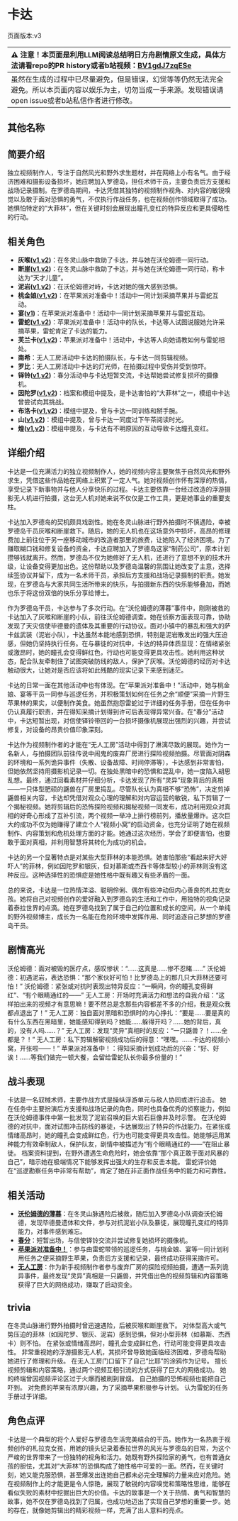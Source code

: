 # 卡达
页面版本:v3
 

| :warning: 注意！本页面是利用LLM阅读总结明日方舟剧情原文生成，具体方法请看repo的PR history或者b站视频：[BV1gdJ7zqESe](https://www.bilibili.com/video/BV1gdJ7zqESe/)         |
|:----------------------------|
| 虽然在生成的过程中已尽量避免，但是错误，幻觉等等仍然无法完全避免。所以本页面内容以娱乐为主，切勿当成一手来源。发现错误请open issue或者b站私信作者进行修改。|



## 其他名称

## 简要介绍
独立视频制作人，专注于自然风光和野外求生题材，并在网络上小有名气。由于经济困难和摄影设备损坏，她应聘加入罗德岛，担任术师干员，主要负责后方支援和战场记录摄制。在罗德岛期间，卡达凭借其独特的视频制作视角、对内容的敏锐嗅觉以及敢于面对恐惧的勇气，不仅执行作战任务，也在视频创作领域取得了成功。她惧怕特定的“大菲林”，但在关键时刻会展现出瞳孔变红的特异反应和更具侵略性的行动。
## 相关角色
-   **灰喉([v1](../chars/char_367_swllow.md),[v2](char_367_swllow.md))**：在冬灵山脉中救助了卡达，并与她在沃伦姆德一同行动。
-   **断崖([v1](../chars/char_294_ayer.md),[v2](char_294_ayer.md))**：在冬灵山脉中救助了卡达，并与她在沃伦姆德一同行动，称卡达为“天才儿童”。
-   **泥岩([v1](../chars/char_311_mudrok.md),[v2](char_311_mudrok.md))**：在沃伦姆德对峙，卡达对她的强大感到恐惧。
-   **桃金娘([v1](../chars/char_151_myrtle.md),[v2](char_151_myrtle.md))**：在苹果派对准备中！活动中一同计划采摘苹果并与雷蛇互动。
-   **宴([v1](../chars/char_337_utage.md))**：在苹果派对准备中！活动中一同计划采摘苹果并与雷蛇互动。
-   **雷蛇([v1](../chars/char_107_liskam.md),[v2](char_107_liskam.md))**：苹果派对准备中！活动中的队长，卡达等人试图说服她允许采摘苹果，雷蛇肯定了卡达的能力。
-   **芙兰卡([v1](../chars/char_106_franka.md),[v2](char_106_franka.md))**：苹果派对准备中！活动中，卡达等人向她请教如何与雷蛇相处。
-   **南希**：无人工房活动中卡达的拍摄队长，与卡达一同剪辑视频。
-   **罗比**：无人工房活动中卡达的灯光师，在拍摄过程中受伤并受到惊吓。
-   **铎铃([v1](../chars/char_4083_chimes.md),[v2](char_4083_chimes.md))**：春分活动中与卡达短暂交流，卡达帮她尝试修复损坏的摄像机。
-   **因陀罗([v1](../chars/char_155_tiger.md),[v2](char_155_tiger.md))**：档案和模组中提及，是卡达害怕的“大菲林”之一，模组中卡达曾尝试向其挑战。
-   **布洛卡([v1](../chars/char_356_broca.md),[v2](char_356_broca.md))**：模组中提及，曾与卡达一同训练和掰手腕。
-   **山([v1](../chars/char_264_f12yin.md),[v2](char_264_f12yin.md))**：模组中提及，曾与卡达一同度过下午茶阅读时光。
-   **煌([v1](../chars/char_017_huang.md),[v2](char_017_huang.md))**：模组中提及，与卡达有不明原因的互动导致卡达瞳孔变红。
## 详细介绍
卡达是一位充满活力的独立视频制作人，她的视频内容主要聚焦于自然风光和野外求生，凭借这些作品她在网络上积累了一定人气。她对视频创作怀有深厚的热情，享受记录下新事物并与他人分享快乐的过程。卡达主要依靠一台经过改造的浮游摄影无人机进行拍摄，这台无人机对她来说不仅仅是工作工具，更是她事业的重要支柱。

卡达加入罗德岛的契机颇具戏剧性。她在冬灵山脉进行野外拍摄时不慎遇险，幸被罗德岛干员灰喉和断崖救下。随后，她的无人机也在这场意外中损坏，高昂的修理费加上前往位于另一座移动城市的改造者那里的旅费，让她陷入了经济困境。为了赚取糊口钱和修复设备的资金，卡达应聘加入了罗德岛这家“制药公司”，原本计划攒够钱就离开。然而，罗德岛不仅为她修好了无人机，还进行了意想不到的技术升级，让设备变得更加出色。这份帮助以及罗德岛温馨的氛围让她改变了主意，选择续签协议并留下，成为一名术师干员，承担后方支援和战场记录摄制的职责。她发现，在罗德岛与大家共同生活所带来的快乐，与拍摄新东西的快乐能够叠加，而她也乐于将这份双倍的快乐分享给博士。

作为罗德岛干员，卡达参与了多次行动。在“沃伦姆德的薄暮”事件中，刚刚被救的卡达加入了灰喉和断崖的小队，前往沃伦姆德调查。她在侦察方面表现可靠，协助发现了天灾信使毕德曼的遗体及其重要的行动协议。面对小镇中的暴乱和强大的萨卡兹武装（泥岩小队），卡达虽然本能地感到恐惧，特别是泥岩散发出的强大压迫感，但她仍坚持执行任务。在与暴徒的对抗中，卡达的特异体质显现：在情绪紧张或激昂时，她的瞳孔会变得鲜红色，行动也可能变得更具攻击性。她利用这种状态，配合队友牵制住了试图突破防线的敌人，保护了灰喉。沃伦姆德的经历对卡达触动很大，让她对是否应该将如此残酷的现实记录下来感到迷茫。

卡达的日常一面在其他活动中也有体现。在“苹果派对准备中！”活动中，她与桃金娘、宴等干员一同参与巡逻任务，并积极策划如何在任务之余“顺便”采摘一片野生苹果林的果实，以便制作美食。她虽然抱怨雷蛇过于详细的任务手册，但在任务中仍认真履行职责，并在得知采摘计划得到许可后表现得异常兴奋。在“春分”活动中，卡达短暂出现，对信使铎铃带回的一台损坏摄像机展现出强烈的兴趣，并尝试修复，对设备的昂贵价值印象深刻。

卡达作为视频制作者的才能在“无人工房”活动中得到了淋漓尽致的展现。她作为一名新人，与拍摄团队前往传说中闹鬼的废弃厂房进行探险视频拍摄。尽管面对阴森的环境和一系列诡异事件（失散、设备故障、时间停滞等），卡达感到非常害怕，但她依然坚持用摄影机记录一切。在独处黑暗中的恐惧和混乱中，她一度陷入胡思乱想。最终，通过回看素材并仔细分析，卡达发现了所有“灵异”现象背后的真相——一只体型肥硕的鼷兽在厂房里捣乱。尽管队长认为真相不够“恐怖”，决定剪掉鼷兽相关内容，卡达却凭借对观众心理的理解和对内容运营的敏锐，私下剪辑了一个揭秘视频。她将剪辑后的恐怖探险视频和揭秘视频一同发布，成功利用观众对真相的好奇心形成了互补引流，两个视频一举冲上排行榜前列，播放量爆炸。这次巨大的成功不仅为她赚得了建立个人“视频小窝”的启动资金，也充分证明了她在视频制作、内容策划和危机处理方面的才能。她通过这次经历，学会了即便害怕，也要敢于面对真相，并利用智慧将其转化为成功的机会。

卡达的另一个显著特点是对某些大型菲林的本能恐惧。她害怕那些“看起来好大好吓人”的菲林，例如因陀罗和银灰，但对慕斯或杰西卡等体型较小的菲林则没有这种反应。这种选择性的恐惧症是她性格中既有趣又有些矛盾的一面。

总的来说，卡达是一位热情洋溢、聪明伶俐、偶尔有些冲动但内心善良的札拉克女孩。她将自己对视频创作的爱好融入到罗德岛的生活和工作中，用独特的视角记录着泰拉世界的点滴。她在罗德岛找到了属于自己的位置和成长的空间，从一个单纯的野外视频博主，成长为一名能在危险环境中发挥作用、同时追逐自己梦想的罗德岛干员。
## 剧情高光
沃伦姆德：面对被毁的医疗点，感叹惨状：“......这真是......惨不忍睹......”
沃伦姆德：初遇泥岩，表达恐惧：“那个家伙好可怕！比罗德岛上的那几只大菲林还要可怕！”
沃伦姆德：紧张或对抗时表现出特异反应：“一瞬间，你的瞳孔变得鲜红”、“有个眼睛通红的——”
无人工房：开场时充满活力和想法的自我介绍：“这样拍出来的视频才有意思嘛！要不然总是念那些内容都差不多的介绍，我是观众我都点退出了！”
无人工房：独自面对黑暗和恐惧时的内心挣扎：“要是......要是真的有什么东西在黑暗里，她能感知得到吗？她能......躲得开吗？......她的背后，真的，没有人吗......？”
无人工房：发现“灵异”真相时的反应：“一只鼷兽？！......全都是？！”
无人工房：私下剪辑解密视频成功后的得意：“嘿嘿。......卡达的视频小窝，开张啦——！”
苹果派对准备中！：得知采摘计划成功后的兴奋：“好、好诶！......等我们做完一顿大餐，会留给雷蛇队长你最多份量的！”
## 战斗表现
卡达是一名驭械术师，主要作战方式是操纵浮游单元与敌人协同或进行追击。
她在任务中主要扮演后方支援和战场记录的角色，同时也具备优秀的侦察能力，例如在沃伦姆德事件中第一批发现了泥岩召唤的巨大岩石巨像并及时示警。
在沃伦姆德的对抗中，面对试图冲击防线的暴徒，卡达展现出了特异的作战能力。在紧张或情绪高昂时，她的瞳孔会变成鲜红色，行为也可能变得更具攻击性。她能够运用某种能力有效牵制敌人，保护队友，剧情中被描述为“有个眼睛通红的——”在阻止暴徒。
档案资料提到，在野外遭遇生命危险时，她会依靠“那个真正敢于面对风暴的自己”，暗示她在极端情况下能够发挥出强大的生存和反击本能。
雷蛇评价她在“巡逻勘察任务中非常有帮助”，肯定了她在非正面作战任务中的能力和可靠性。
## 相关活动
-   **[沃伦姆德的薄暮](../stories/act11d0.md)**：在冬灵山脉遇险后被救，随后加入罗德岛小队调查沃伦姆德，发现毕德曼遗体和文件，参与对抗泥岩小队及暴徒，展现瞳孔变红的特异能力，对事件感到难忘。
-   **[春分](../stories/act14mini.md)**：短暂出场，与信使铎铃交流并尝试修复她损坏的摄像机。
-   **[苹果派对准备中！](../stories/story_liskam_set_1.md)**：参与由雷蛇带领的巡逻任务，与桃金娘、宴等一同计划利用任务之便采摘野生苹果，负责后方支援和记录，最终成功获得采摘许可。
-   **[无人工房](../stories/story_cammou_set_1.md)**：作为新手视频制作者参与废弃厂房的探险视频拍摄，遭遇一系列诡异事件，最终发现“灵异”真相是一只鼷兽，并凭借出色的视频剪辑和内容策略获得了巨大的网络成功，赚取了启动资金。
## trivia
在冬灵山脉进行野外拍摄时曾迅速遇险，后被灰喉和断崖救下。
对体型高大或气势压迫的菲林（如因陀罗、银灰、泥岩）感到恐惧，但对小型菲林（如慕斯、杰西卡）则不怕。
在紧张或情绪高昂时，瞳孔会变成鲜红色，行动可能变得更具攻击性。
非常重视她的浮游摄影无人机，其损坏曾导致她面临经济困难，罗德岛帮助她进行了修理和升级。
在无人工房门口留下了自己“比耶”的涂鸦作为记号。
擅长视频剪辑和内容策略，通过两个视频互相引流的方式获得了巨大的网络成功。
她的终端曾因视频评论区过于火爆而被刷到冒烟。
自己拍摄的恐怖视频也能把自己吓到。
对免费的苹果有浓厚兴趣，为了采摘苹果积极参与计划。
认为雷蛇的任务手册过于详细。
## 角色点评
卡达是一个典型的将个人爱好与罗德岛生活完美结合的干员。她作为一名热衷于视频创作的札拉克女孩，用她的镜头记录着泰拉世界的风光与罗德岛的日常，为这个严峻的世界带来了一份独特的视角和活力。她既有野外探险家的勇气，也有普通女孩的胆怯，尤其对“大菲林”的恐惧构成了她性格中可爱的一面。然而，在关键时刻，她又能克服恐惧，甚至爆发出连她自己都未必完全理解的力量来应对危险。她在视频制作上的才能更是令人惊艳，展现了敏锐的内容嗅觉和策略性思维，能够在看似失败的素材中挖掘出巨大的价值。卡达的故事是一个关于热情、勇气和智慧的故事，她不仅在罗德岛找到了归属，也成功地迈出了实现自己梦想的重要一步。她的存在，就像她剪辑出的精彩视频一样，充满了出人意料的亮点。